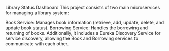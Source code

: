 Library Status Dashboard
This project consists of two main microservices for managing a library system:

Book Service: Manages book information (retrieve, add, update, delete, and update book status).
Borrowing Service: Handles the borrowing and returning of books.
Additionally, it includes a Eureka Discovery Service for service discovery, allowing the Book and Borrowing services to communicate with each other.

